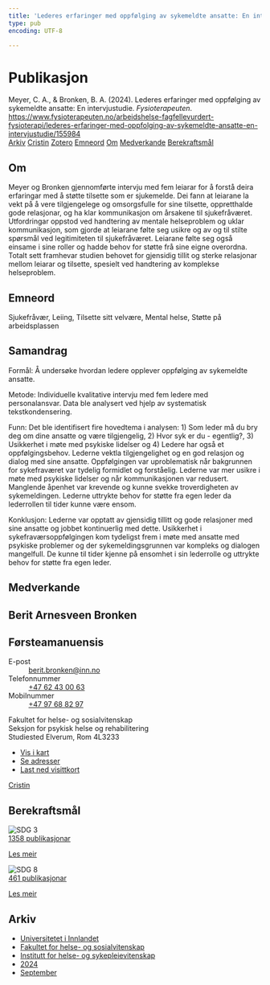 ```yaml
---
title: 'Lederes erfaringer med oppfølging av sykemeldte ansatte: En intervjustudie'
type: pub
encoding: UTF-8

---
```

<h1>Publikasjon</h1>
<article id="csl-bib-container-CFJ6EUVZ" class="csl-bib-container">
  <div class="csl-bib-body"> <div class="csl-entry">Meyer, C. A., &#38; Bronken, B. A. (2024). Lederes erfaringer med oppfølging av sykemeldte ansatte: En intervjustudie. <i>Fysioterapeuten</i>. <a href="https://www.fysioterapeuten.no/arbeidshelse-fagfellevurdert-fysioterapi/lederes-erfaringer-med-oppfolging-av-sykemeldte-ansatte-en-intervjustudie/155984">https://www.fysioterapeuten.no/arbeidshelse-fagfellevurdert-fysioterapi/lederes-erfaringer-med-oppfolging-av-sykemeldte-ansatte-en-intervjustudie/155984</a></div> </div>
  <div class="csl-bib-buttons">
    <a href="#taxonomy-article-CFJ6EUVZ" alt="archive" class="csl-bib-button">Arkiv</a>
    <a href="https://app.cristin.no/results/show.jsf?id=2298444" alt="Cristin" class="csl-bib-button">Cristin</a>
    <a href="http://zotero.org/groups/5881554/items/CFJ6EUVZ" alt="Zotero" class="csl-bib-button">Zotero</a>
    <a href="#keywords-article-CFJ6EUVZ" alt="keywords" class="csl-bib-button">Emneord</a>
    <a href="#about-article-CFJ6EUVZ" alt="about_pub" class="csl-bib-button">Om</a>
    <a href="#contributors-article-CFJ6EUVZ" alt="contributors" class="csl-bib-button">Medverkande</a>
    <a href="#sdg-article-CFJ6EUVZ" alt="sdg" class="csl-bib-button">Berekraftsmål</a>
  </div>
  <div id="csl-bib-meta-container-CFJ6EUVZ"></div>
</article>
<div id="csl-bib-meta-CFJ6EUVZ" class="csl-bib-meta">
  <article id="about-article-CFJ6EUVZ" class="about_pub-article">
    <h1>Om</h1>
    Meyer og Bronken gjennomførte intervju med fem leiarar for å forstå deira erfaringar med å støtte tilsette som er sjukemelde. Dei fann at leiarane la vekt på å vere tilgjengelege og omsorgsfulle for sine tilsette, oppretthalde gode relasjonar, og ha klar kommunikasjon om årsakene til sjukefråværet. Utfordringar oppstod ved handtering av mentale helseproblem og uklar kommunikasjon, som gjorde at leiarane følte seg usikre og av og til stilte spørsmål ved legitimiteten til sjukefråværet. Leiarane følte seg også einsame i sine roller og hadde behov for støtte frå sine eigne overordna. Totalt sett framhevar studien behovet for gjensidig tillit og sterke relasjonar mellom leiarar og tilsette, spesielt ved handtering av komplekse helseproblem.
  </article>
  <article id="keywords-article-CFJ6EUVZ" class="keywords-article">
    <h1>Emneord</h1>
    Sjukefråvær, Leiing, Tilsette sitt velvære, Mental helse, Støtte på arbeidsplassen
  </article>
  <article id="abstract-article-CFJ6EUVZ" class="abstract-article">
    <h1>Samandrag</h1>
    Formål: Å undersøke hvordan ledere opplever oppfølging av sykemeldte ansatte.  
 
Metode: Individuelle kvalitative intervju med fem ledere med personalansvar. Data ble analysert ved hjelp av systematisk tekstkondensering. 
 
Funn: Det ble identifisert fire hovedtema i analysen: 1) Som leder må du bry deg om dine ansatte og være tilgjengelig, 2) Hvor syk er du - egentlig?, 3) Usikkerhet i møte med psykiske lidelser og 4) Ledere har også et oppfølgingsbehov. Lederne vektla tilgjengelighet og en god relasjon og dialog med sine ansatte. Oppfølgingen var uproblematisk når bakgrunnen for sykefraværet var tydelig formidlet og forståelig. Lederne var mer usikre i møte med psykiske lidelser og når kommunikasjonen var redusert. Manglende åpenhet var krevende og kunne svekke troverdigheten av sykemeldingen. Lederne uttrykte behov for støtte fra egen leder da lederrollen til tider kunne være ensom. 
 
Konklusjon: Lederne var opptatt av gjensidig tillitt og gode relasjoner med sine ansatte og jobbet kontinuerlig med dette. Usikkerhet i sykefraværsoppfølgingen kom tydeligst frem i møte med ansatte med psykiske problemer og der sykemeldingsgrunnen var kompleks og dialogen mangelfull. De kunne til tider kjenne på ensomhet i sin lederrolle og uttrykte behov for støtte fra egen leder.
  </article>
  <article id="contributors-article-CFJ6EUVZ" class="contributors-article">
    <h1>Medverkande</h1>
    <div class="personas"> <div class="vrtx-hinn-person-card"> <div class="photo"> <i class="lar la-user-circle missing-person"></i> </div> <div class="info"> <hgroup><h1>Berit Arnesveen Bronken</h1> <h2>Førsteamanuensis</h2> </hgroup><dl> <dt>E-post</dt> <dd> <a href="mailto:berit.bronken@inn.no">berit.bronken@inn.no</a> </dd> <dt>Telefonnummer</dt> <dd><a href="tel:+4762430063"> +47 62 43 00 63 </a></dd> <dt>Mobilnummer</dt> <dd><a href="tel:+4797688297"> +47 97 68 82 97 </a></dd> </dl> <p> Fakultet for helse- og sosialvitenskap<br> Seksjon for psykisk helse og rehabilitering<br> Studiested Elverum, Rom 4L3233 </p> <ul class="vrtx-hinn-links"> <li><a href="https://www.google.com/maps?q=60.88177,11.53669">Vis i kart</a></li> <li><a href="https://www.inn.no/finn-en-ansatt/berit-bronken.html#vrtx-hinn-addresses">Se adresser</a></li> <li><a href="https://www.inn.no/finn-en-ansatt/berit-bronken.html?vrtx=vcf">Last ned visittkort</a></li> </ul> </div> </div> <a href="https://app.cristin.no/persons/show.jsf?id=10549" alt="Cristin URL" class="personas-cristin">Cristin</a> </div>
  </article>
  <article id="sdg-article-CFJ6EUVZ" class="sdg-article">
    <h1>Berekraftsmål</h1>
    <div class="sdg-container"><div id="sdg3" class="sdg">
        <img src="{{< params subfolder >}}images/sdg/sdg03_nn.png" class="image" alt="SDG 3">
        <div class="sdg-overlay">
          <a href="/nn/archive/?key=?sdg=3#archive" class="sdg-publication-count"><span>1358</span> publikasjonar</a>
          <p><a href="https://fn.no/om-fn/fns-baerekraftsmaal/god-helse-og-livskvalitet?lang=nno-NO" class="sdg-read-more">Les meir</a></p>
        </div>
      </div> <div id="sdg8" class="sdg">
        <img src="{{< params subfolder >}}images/sdg/sdg08_nn.png" class="image" alt="SDG 8">
        <div class="sdg-overlay">
          <a href="/nn/archive/?key=?sdg=8#archive" class="sdg-publication-count"><span>461</span> publikasjonar</a>
          <p><a href="https://fn.no/om-fn/fns-baerekraftsmaal/anstendig-arbeid-og-oekonomisk-vekst?lang=nno-NO" class="sdg-read-more">Les meir</a></p>
        </div>
      </div></div>
  </article>
  <article id="taxonomy-article-CFJ6EUVZ" class="taxonomy-article">
    <h1>Arkiv</h1>
    <ul>
      <li>
        <a href="/nn/archive/?key=3DCRN523">Universitetet i Innlandet</a>
      </li>
      <li>
        <a href="/nn/archive/?key=IDKFS3MX">Fakultet for helse- og sosialvitenskap</a>
      </li>
      <li>
        <a href="/nn/archive/?key=GTV4ECMZ">Institutt for helse- og sykepleievitenskap</a>
      </li>
      <li>
        <a href="/nn/archive/?key=KNN5LNR7">2024</a>
      </li>
      <li>
        <a href="/nn/archive/?key=AXTDFUSM">September</a>
      </li>
    </ul>
  </article>
</div>
